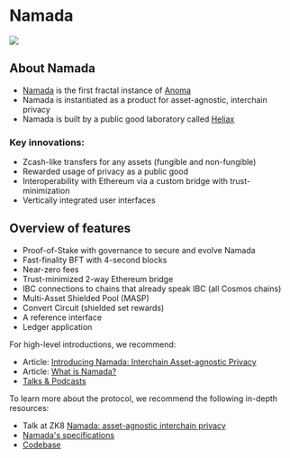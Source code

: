 # Namada

![](/images/Namada_Full_RGB_Yellow.png)

## About Namada

- [Namada](https://namada.net/) is the first fractal instance of [Anoma](https://anoma.net)
- Namada is instantiated as a product for asset-agnostic, interchain privacy
- Namada is built by a public good laboratory called [Heliax](https://heliax.dev)

### Key innovations:

- Zcash-like transfers for any assets (fungible and non-fungible)
- Rewarded usage of privacy as a public good
- Interoperability with Ethereum via a custom bridge with trust-minimization
- Vertically integrated user interfaces

## Overview of features

- Proof-of-Stake with governance to secure and evolve Namada
- Fast-finality BFT with 4-second blocks
- Near-zero fees
- Trust-minimized 2-way Ethereum bridge
- IBC connections to chains that already speak IBC (all Cosmos chains)
- Multi-Asset Shielded Pool (MASP)
- Convert Circuit (shielded set rewards)
- A reference interface
- Ledger application

For high-level introductions, we recommend:

- Article: [Introducing Namada: Interchain Asset-agnostic Privacy](https://blog.namada.net/introducing-namada-interchain-asset-agnostic-privacy/)
- Article: [What is Namada?](https://blog.namada.net/what-is-namada/)
- [Talks & Podcasts](https://namada.net/talks)

To learn more about the protocol, we recommend the following in-depth resources:

- Talk at ZK8 [Namada: asset-agnostic interchain privacy](https://youtu.be/5K6YxmZPFkE)
- [Namada's specifications](https://specs.namada.net)
- [Codebase](https://github.com/anoma/namada)
